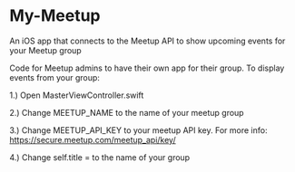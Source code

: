 # My-Meetup
An iOS app that connects to the Meetup API to show upcoming events for your Meetup group

Code for Meetup admins to have their own app for their group. To display events from your group:

1.) Open MasterViewController.swift

2.) Change MEETUP_NAME to the name of your meetup group

3.) Change MEETUP_API_KEY to your meetup API key. For more info: https://secure.meetup.com/meetup_api/key/

4.) Change self.title = to the name of your group
